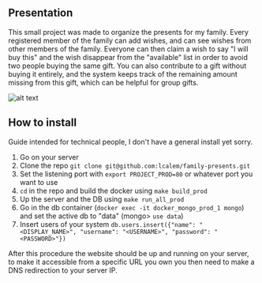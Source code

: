 
## Presentation

This small project was made to organize the presents for my family.
Every registered member of the family can add wishes, and can see wishes from other members of the family.
Everyone can then claim a wish to say "I will buy this" and the wish disappear from the "available" list in order to avoid two people buying the same gift.
You can also contribute to a gift without buying it entirely, and the system keeps track of the remaining amount missing from this gift, which can be helpful for group gifts.

![alt text](https://github.com/lcalem/family-presents/blob/master/img/interface.png)

## How to install

Guide intended for technical people, I don't have a general install yet sorry.

1. Go on your server
2. Clone the repo `git clone git@github.com:lcalem/family-presents.git`
3. Set the listening port with `export PROJECT_PROD=80` or whatever port you want to use
4. `cd` in the repo and build the docker using `make build_prod`
5. Up the server and the DB using `make run_all_prod`
6. Go in the db container (`docker exec -it docker_mongo_prod_1 mongo`) and set the active db to "data" (mongo> `use data`)
7. Insert users of your system `db.users.insert({"name": "<DISPLAY_NAME>", "username": "<USERNAME>", "password": "<PASSWORD>"})`

After this procedure the website should be up and running on your server, to make it accessible from a specific URL you own you then need to make a DNS redirection to your server IP.

